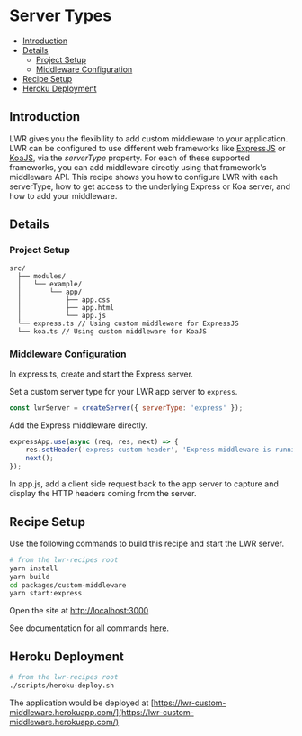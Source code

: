 # Server Types

-   [Introduction](#introduction)
-   [Details](#details)
    -   [Project Setup](#project-setup)
    -   [Middleware Configuration](#middleware-configuration)
-   [Recipe Setup](#recipe-setup)
-   [Heroku Deployment](#heroku-deployment)

## Introduction

LWR gives you the flexibility to add custom middleware to your application. LWR can be configured to use different web frameworks like [ExpressJS](https://expressjs.com/en/guide/using-middleware.html) or [KoaJS](https://koajs.com/#application), via the _serverType_ property. For each of these supported frameworks, you can add middleware directly using that framework's middleware API. This recipe shows you how to configure LWR with each serverType, how to get access to the underlying Express or Koa server, and how to add your middleware.

## Details

### Project Setup

```
src/
  ├── modules/
  │   └── example/
  │       └── app/
  │           ├── app.css
  │           ├── app.html
  │           └── app.js
  └── express.ts // Using custom middleware for ExpressJS
  └── koa.ts // Using custom middleware for KoaJS
```

### Middleware Configuration

In express.ts, create and start the Express server.

Set a custom server type for your LWR app server to `express`.

```js
const lwrServer = createServer({ serverType: 'express' });
```

Add the Express middleware directly.

```js
expressApp.use(async (req, res, next) => {
    res.setHeader('express-custom-header', 'Express middleware is running!');
    next();
});
```

In app.js, add a client side request back to the app server to capture and display the HTTP headers coming from the server.

## Recipe Setup

Use the following commands to build this recipe and start the LWR server.

```bash
# from the lwr-recipes root
yarn install
yarn build
cd packages/custom-middleware
yarn start:express
```

Open the site at [http://localhost:3000](http://localhost:3000)

See documentation for all commands [here](https://github.com/salesforce/lwr-recipes/blob/main/doc/get_started.md).

## Heroku Deployment

```bash
# from the lwr-recipes root
./scripts/heroku-deploy.sh
```

The application would be deployed at [https://lwr-custom-middleware.herokuapp.com/](https://lwr-custom-middleware.herokuapp.com/)
